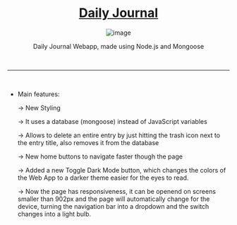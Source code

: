 <div align="center">

  <h1><a href="https://daily-journal-fp1r.onrender.com/">Daily Journal</a></h1>

  ![image](https://user-images.githubusercontent.com/93904438/212163819-e2f4a789-f810-4938-97df-4de942f8fdf6.png)

  <p>Daily Journal Webapp, made using Node.js and Mongoose</p>

</div>

</br>

---

</br>

- Main features:

    -> New Styling

    -> It uses a database (mongoose) instead of JavaScript variables
    
    -> Allows to delete an entire entry by just hitting the trash icon next to the entry title, also removes it from the database
    
    -> New home buttons to navigate faster though the page
    
    -> Added a new Toggle Dark Mode button, which changes the colors of the Web App to a darker theme easier for the eyes to read.
    
    -> Now the page has responsiveness, it can be openend on screens smaller than 902px and the page will automatically change for the device, turning the navigation bar        into a dropdown and the switch changes into a light bulb.
